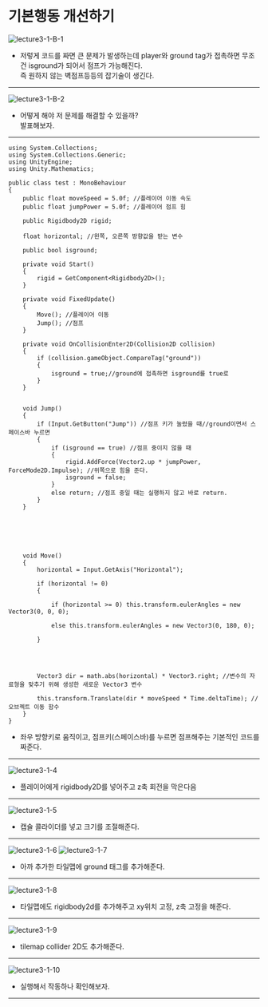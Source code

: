 기본행동 개선하기  
=======================
![lecture3-1-B-1](https://github.com/isp829/HU/blob/master/images/lecture3/3-1-B/3-1-B-1.PNG)
* 저렇게 코드를 짜면 큰 문제가 발생하는데 player와 ground tag가 접촉하면 무조건 isground가 되어서 점프가 가능해진다.  
즉 원하지 않는 벽점프등등의 잡기술이 생긴다.  
--------------------------
![lecture3-1-B-2](https://github.com/isp829/HU/blob/master/images/lecture3/3-1-B/3-1-B-3.jpg)  
* 어떻게 해야 저 문제를 해결할 수 있을까?  
발표해보자.  
 ---------------------------------  
```
using System.Collections;
using System.Collections.Generic;
using UnityEngine;
using Unity.Mathematics;

public class test : MonoBehaviour
{
    public float moveSpeed = 5.0f; //플레이어 이동 속도
    public float jumpPower = 5.0f; //플레이어 점프 힘

    public Rigidbody2D rigid;

    float horizontal; //왼쪽, 오른쪽 방향값을 받는 변수

    public bool isground;

    private void Start()
    {
        rigid = GetComponent<Rigidbody2D>();
    }

    private void FixedUpdate()
    {
        Move(); //플레이어 이동
        Jump(); //점프   
    }

    private void OnCollisionEnter2D(Collision2D collision)
    {
        if (collision.gameObject.CompareTag("ground"))
        {
            isground = true;//ground에 접촉하면 isground를 true로
        }
    }


    void Jump()
    {
        if (Input.GetButton("Jump")) //점프 키가 눌렸을 때//ground이면서 스페이스바 누르면 
        {
            if (isground == true) //점프 중이지 않을 때
            {
                rigid.AddForce(Vector2.up * jumpPower, ForceMode2D.Impulse); //위쪽으로 힘을 준다.
                isground = false;
            }
            else return; //점프 중일 때는 실행하지 않고 바로 return.
        }
    }






    void Move()
    {
        horizontal = Input.GetAxis("Horizontal");

        if (horizontal != 0)
        {
            
            if (horizontal >= 0) this.transform.eulerAngles = new Vector3(0, 0, 0);

            else this.transform.eulerAngles = new Vector3(0, 180, 0);

        }
        
           
        

        Vector3 dir = math.abs(horizontal) * Vector3.right; //변수의 자료형을 맞추기 위해 생성한 새로운 Vector3 변수

        this.transform.Translate(dir * moveSpeed * Time.deltaTime); //오브젝트 이동 함수
    }
}
```

* 좌우 방향키로 움직이고, 점프키(스페이스바)를 누르면 점프해주는 기본적인 코드를 짜준다.
 ---------------------------------  
![lecture3-1-4](https://github.com/isp829/HU/blob/master/images/lecture3/3-1-4.png)  
* 플레이어에게 rigidbody2D를 넣어주고 z축 회전을 막은다음  
 ---------------------------------  
![lecture3-1-5](https://github.com/isp829/HU/blob/master/images/lecture3/3-1-5.png)  
* 캡슐 콜라이더를 넣고 크기를 조절해준다.  
 ---------------------------------  
![lecture3-1-6](https://github.com/isp829/HU/blob/master/images/lecture3/3-1-6.png)
![lecture3-1-7](https://github.com/isp829/HU/blob/master/images/lecture3/3-1-7.PNG)  
* 아까 추가한 타일맵에 ground 태그를 추가해준다.    
 ---------------------------------  
    
![lecture3-1-8](https://github.com/isp829/HU/blob/master/images/lecture3/3-1-8.png)  
* 타일맵에도 rigidbody2d를 추가해주고 xy위치 고정, z축 고정을 해준다.   
 ---------------------------------  
 ![lecture3-1-9](https://github.com/isp829/HU/blob/master/images/lecture3/3-1-9.PNG)  
* tilemap collider 2D도 추가해준다.     
 ---------------------------------  
 ![lecture3-1-10](https://github.com/isp829/HU/blob/master/images/lecture3/3-1-10.PNG)  
* 실행해서 작동하나 확인해보자.    
 ---------------------------------  
        
    
